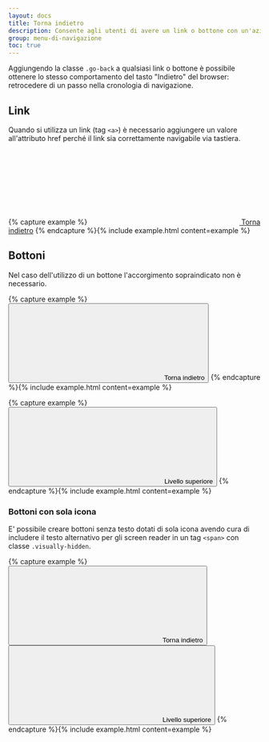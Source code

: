 ```yaml
---
layout: docs
title: Torna indietro
description: Consente agli utenti di avere un link o bottone con un'azione equivalente al "torna indietro" del browser
group: menu-di-navigazione
toc: true
---
```


Aggiungendo la classe `.go-back` a qualsiasi link o bottone è possibile ottenere lo stesso comportamento del tasto "Indietro" del browser: retrocedere di un passo nella cronologia di navigazione.

## Link

Quando si utilizza un link (tag `<a>`) è necessario aggiungere un valore all'attributo href perché il link sia correttamente navigabile via tastiera.

{% capture example %}
<a href="#" class="go-back"><svg class="icon icon-sm icon-primary mr-2"><use href="{{ site.baseurl }}/dist/svg/sprite.svg#it-arrow-left"></use></svg> Torna indietro</a>
{% endcapture %}{% include example.html content=example %}

## Bottoni

Nel caso dell'utilizzo di un bottone l'accorgimento sopraindicato non è necessario.

{% capture example %}
<button type="button" class="btn btn-primary go-back"><svg class="icon icon-sm icon-white mr-2"><use href="{{ site.baseurl }}/dist/svg/sprite.svg#it-arrow-left"></use></svg> Torna indietro</button>
{% endcapture %}{% include example.html content=example %}

{% capture example %}
<button type="button" class="btn btn-primary go-back"><svg class="icon icon-sm icon-white mr-2"><use href="{{ site.baseurl }}/dist/svg/sprite.svg#it-arrow-up"></use></svg> Livello superiore</button>
{% endcapture %}{% include example.html content=example %}

### Bottoni con sola icona

E' possibile creare bottoni senza testo dotati di sola icona avendo cura di includere il testo alternativo per gli screen reader in un tag `<span>` con classe `.visually-hidden`.

{% capture example %}
<button type="button" class="btn btn-primary go-back"><svg class="icon icon-sm icon-white"><use href="{{ site.baseurl }}/dist/svg/sprite.svg#it-arrow-left"></use></svg><span class="visually-hidden">Torna indietro</span></button>
<button type="button" class="btn btn-primary go-back"><svg class="icon icon-sm icon-white"><use href="{{ site.baseurl }}/dist/svg/sprite.svg#it-arrow-up"></use></svg><span class="visually-hidden">Livello superiore</span></button>
{% endcapture %}{% include example.html content=example %}
